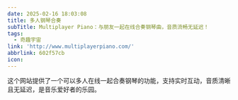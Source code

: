 ```yaml
---
date: 2025-02-16 18:03:08
title: 多人钢琴合奏
subTitle: Multiplayer Piano：与朋友一起在线合奏钢琴曲，音质流畅无延迟！
tags:
  - 奇趣宇宙
link: 'http://www.multiplayerpiano.com/'
abbrlink: 602f57cb
icon:
---
```


这个网站提供了一个可以多人在线一起合奏钢琴的功能，支持实时互动，音质清晰且无延迟，是音乐爱好者的乐园。